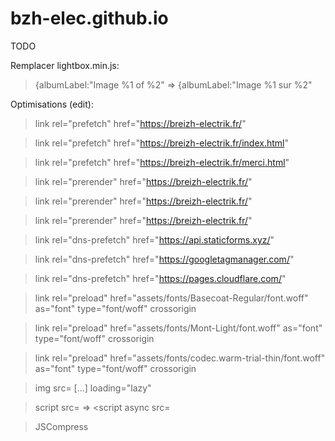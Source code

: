 # bzh-elec.github.io

TODO

Remplacer lightbox.min.js:

>{albumLabel:"Image %1 of %2" => {albumLabel:"Image %1 sur %2"


Optimisations (edit):
>   link rel="prefetch" href="https://breizh-electrik.fr/"

>   link rel="prefetch" href="https://breizh-electrik.fr/index.html"

>   link rel="prefetch" href="https://breizh-electrik.fr/merci.html"

>   link rel="prerender" href="https://breizh-electrik.fr/"

>   link rel="prerender" href="https://breizh-electrik.fr/"

>   link rel="prerender" href="https://breizh-electrik.fr/"

>   link rel="dns-prefetch" href="https://api.staticforms.xyz/"

>   link rel="dns-prefetch" href="https://googletagmanager.com/"

>   link rel="dns-prefetch" href="https://pages.cloudflare.com/"

>   link rel="preload" href="assets/fonts/Basecoat-Regular/font.woff" as="font" type="font/woff" crossorigin

>   link rel="preload" href="assets/fonts/Mont-Light/font.woff" as="font" type="font/woff" crossorigin

>   link rel="preload" href="assets/fonts/codec.warm-trial-thin/font.woff" as="font" type="font/woff" crossorigin


>   img src= [...] loading="lazy" 

>   script src= => <script async src=

>   JSCompress

